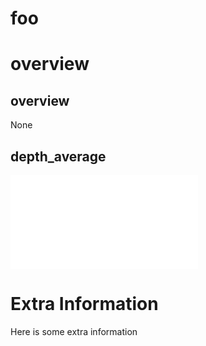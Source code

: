 # foo

# overview

## overview 

None

## depth_average 

![depth_average](/home/lochy/ASPECT_PROJECT/aspectLib/tests/integration/fixtures/foo/DepthAverage_t0.00000000e+00.pdf)

# Extra Information

Here is some extra information
